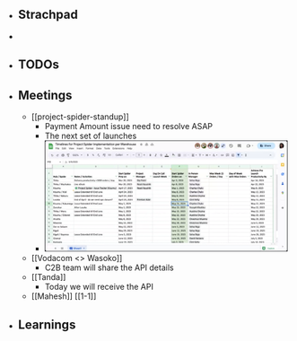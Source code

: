 - ## Strachpad
-
- ## TODOs
- ## Meetings
	- [[project-spider-standup]]
		- Payment Amount issue need to resolve ASAP
		- The next set of launches
		- ![image.png](../assets/image_1681803429933_0.png)
	- [[Vodacom <> Wasoko]]
		- C2B team will share the API details
	- [[Tanda]]
		- Today we will receive the API
	- [[Mahesh]] [[1-1]]
- ## Learnings